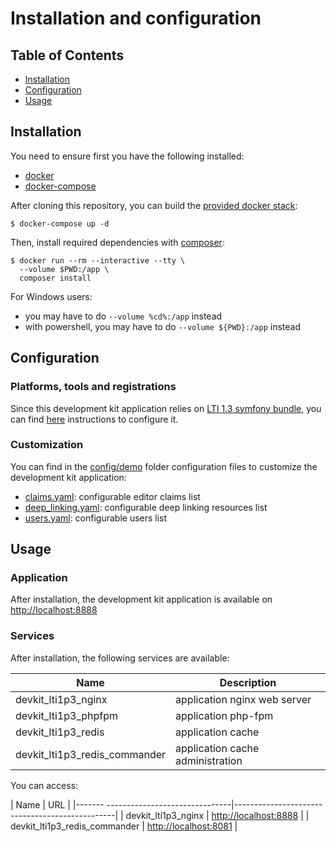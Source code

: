 # Installation and configuration

## Table of Contents

- [Installation](#installation)
- [Configuration](#configuration)
- [Usage](#usage)

## Installation

You need to ensure first you have the following installed:
- [docker](https://docs.docker.com/get-docker/)
- [docker-compose](https://docs.docker.com/compose/install/)

After cloning this repository, you can build the [provided docker stack](../docker-compose.yml):
```console
$ docker-compose up -d
```

Then, install required dependencies with [composer](https://hub.docker.com/_/composer):
```console
$ docker run --rm --interactive --tty \
  --volume $PWD:/app \
  composer install
```

For Windows users:
- you may have to do `--volume %cd%:/app` instead
- with powershell, you may have to do `--volume ${PWD}:/app` instead

## Configuration

### Platforms, tools and registrations

Since this development kit application relies on [LTI 1.3 symfony bundle](https://github.com/oat-sa/bundle-lti1p3), you can find [here](https://github.com/oat-sa/bundle-lti1p3/blob/master/doc/quickstart/configuration.md) instructions to configure it.

### Customization

You can find in the [config/demo](../config/demo) folder configuration files to customize the development kit application:
- [claims.yaml](../config/demo/claims.yaml): configurable editor claims list
- [deep_linking.yaml](../config/demo/deep_linking.yaml): configurable deep linking resources list
- [users.yaml](../config/demo/users.yaml): configurable users list

## Usage

### Application

After installation, the development kit application is available on [http://localhost:8888](http://localhost:8888)

### Services

After installation, the following services are available:

| Name                                   | Description                      |
|----------------------------------------|----------------------------------|
| devkit_lti1p3_nginx                    | application nginx web server     |
| devkit_lti1p3_phpfpm                   | application php-fpm              |
| devkit_lti1p3_redis                    | application cache                |
| devkit_lti1p3_redis_commander          | application cache administration |

You can access:

| Name                                   | URL                                            |
|-------  -------------------------------|------------------------------------------------|
| devkit_lti1p3_nginx                    | [http://localhost:8888](http://localhost:8888) |
| devkit_lti1p3_redis_commander          | [http://localhost:8081](http://localhost:8081) |

